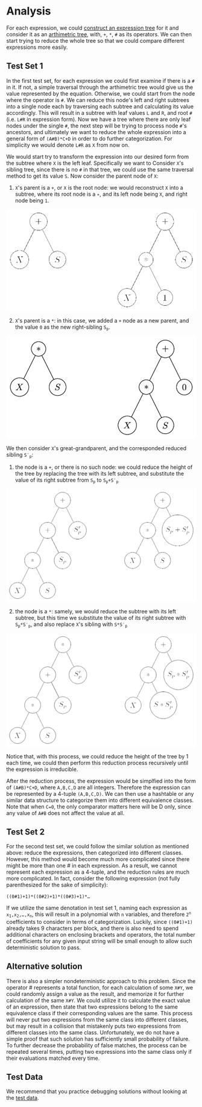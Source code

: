 # Analysis

For each expression, we could [construct an expression tree](https://en.wikipedia.org/wiki/Binary_expression_tree#Construction_of_an_expression_tree) for it and consider it as an [arthimetric tree](https://en.wikipedia.org/wiki/Binary_expression_tree), with, `+`, `*`, `#` as its operators. We can then start trying to reduce the whole tree so that we could compare different expressions more easily.

## Test Set 1

In the first test set, for each expression we could first examine if there is a `#` in it. If not, a simple traversal through the arthimetric tree would give us the value represented by the equation. Otherwise, we could start from the node where the operator is `#`. We can reduce this node's left and right subtrees into a single node each by traversing each subtree and calculating its value accordingly. This will result in a subtree with leaf values `L` and `R`, and root `#` (i.e. `L#R` in expression form). Now we have a tree where there are only leaf nodes under the single `#`, the next step will be trying to process node `#`'s ancestors, and ultimately we want to reduce the whole expression into a general form of `(A#B)*C+D` in order to do further categorization. For simplicity we would denote `L#R` as `X` from now on.

We would start try to transform the expression into our desired form from the subtree where `X` is the left leaf. Specifically we want to Consider `X`'s sibling tree, since there is no `#` in that tree, we could use the same traversal method to get its value `S`. Now consider the parent node of `X`:

1. `X`'s parent is a `+`, or `X` is the root node: we would reconstruct `X` into a subtree, where its root node is a `∗`, and its left node being `X`, and right node being `1`.

![Binary Operator](/images/round-c-binary-operator-1.png)

2. `X`'s parent is a `*`: in this case, we added a `+` node as a new parent, and the value `0` as the new right-sibling <code>S<sub>p</sub></code>.

![Binary Operator](/images/round-c-binary-operator-2.png)

We then consider `X`'s great-grandparent, and the corresponded reduced sibling <code>S′<sub>p</sub></code>:

1. the node is a `+`, or there is no such node: we could reduce the height of the tree by replacing the tree with its left subtree, and substitute the value of its right subtree from <code>S<sub>p</sub></code> to <code>S<sub>p</sub>+S′<sub>p</sub></code>

![Binary Operator](/images/round-c-binary-operator-3.png)

2. the node is a `*`: samely, we would reduce the subtree with its left subtree, but this time we substitute the value of its right subtree with <code>S<sub>p</sub>\*S′<sub>p</sub></code>, and also replace `X`'s sibling with <code>S\*S′<sub>p</sub></code>

![Binary Operator](/images/round-c-binary-operator-4.png)

Notice that, with this process, we could reduce the height of the tree by 1 each time, we could then perform this reduction process recursively until the expression is irreducible.

After the reduction process, the expression would be simplfied into the form of `(A#B)*C+D`, where `A,B,C,D` are all integers. Therefore the expression can be represented by a 4-tuple `(A,B,C,D)`. We can then use a hashtable or any similar data structure to categorize them into different equivalence classes. Note that when `C=0`, the only comparator matters here will be D only, since any value of `A#B` does not affect the value at all.

## Test Set 2

For the second test set, we could follow the similar solution as mentioned above: reduce the expressions, then categorized into different classes. However, this method would become much more complicated since there might be more than one # in each expression. As a result, we cannot represent each expression as a 4-tuple, and the reduction rules are much more complicated. In fact, consider the following expression (not fully parenthesized for the sake of simplicity):

```
((0#1)+1)*((0#2)+1)*((0#3)+1)*…
```

If we utilize the same denotation in test set 1, naming each expression as <code>x<sub>1</sub>,x<sub>2</sub>,…,x<sub>n</sub></code>, this will result in a polynomial with `n` variables, and therefore <code>2<sup>n</sup></code> coefficients to consider in terms of categorization. Luckily, since `((0#1)+1)` already takes 9 characters per block, and there is also need to spend additional characters on enclosing brackets and operators, the total number of coefficients for any given input string will be small enough to allow such deterministic solution to pass.

## Alternative solution

There is also a simpler nondeterministic approach to this problem. Since the operator # represents a total function, for each calculation of some `X#Y`, we could randomly assign a value as the result, and memorize it for further calculation of the same `X#Y`. We could utilize it to calculate the exact value of an expression, then state that two expressions belong to the same equivalence class if their corresponding values are the same. This process will never put two expressions from the same class into different classes, but may result in a collision that mistakenly puts two expressions from different classes into the same class. Unfortunately, we do not have a simple proof that such solution has sufficiently small probability of failure. To further decrease the probability of false matches, the process can be repeated several times, putting two expressions into the same class only if their evaluations matched every time.

## Test Data

We recommend that you practice debugging solutions without looking at the [test data](https://codejam.googleapis.com/dashboard/get_file/AQj_6U1NyTWf-WBRNJ_rMkNr4S-KX7gSEtbY2fVmF579Ifyf9SGthnCPAX_qsHxWs8Y/test_data.zip).
